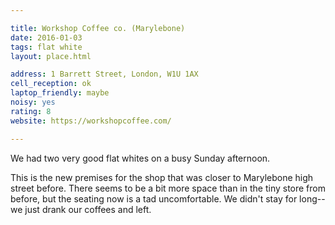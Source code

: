 ```yaml
---

title: Workshop Coffee co. (Marylebone)
date: 2016-01-03
tags: flat white
layout: place.html

address: 1 Barrett Street, London, W1U 1AX
cell_reception: ok
laptop_friendly: maybe
noisy: yes
rating: 8
website: https://workshopcoffee.com/

---
```


We had two very good flat whites on a busy Sunday afternoon.

This is the new premises for the shop that was closer to Marylebone high street before. There seems to be a bit more space than in the tiny store from before, but the seating now is a tad uncomfortable. We didn't stay for long--we just drank our coffees and left.
